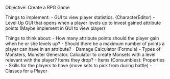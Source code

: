 Objective: Create a RPG Game

Things to implement:
	- GUI to view player statistics. (CharacterEditor)
	- Level Up GUI that opens when a player levels up to invest gained attribute points (Maybe implement in GUI to view player)

Things to think about:
    - How many attribute points should the player gain when he or she levels up?
    - Should there be a maximum number of points a player can have in an attribute?
    - Damage Calculator (Formula)
	- Types of Monsters, Monster Generator.  Calculator to create Monsets with a level relevant with the player? Items they drop?
	- Items (Consumbles): Properties
	- Skills for the players to have (move sets to pick from during battle)
	- Classes for a Player
	
